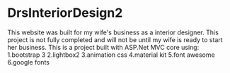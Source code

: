 # DrsInteriorDesign2
This website was built for my wife's business as a interior designer. 
This project is not fully completed and will not be until my wife is ready to start her business.
This is a project built with ASP.Net MVC core using:
1.bootstrap 3
2.lightbox2
3.animation css
4.material kit
5.font awesome
6.google fonts

